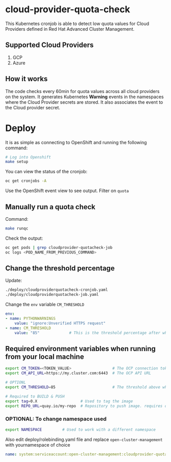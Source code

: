 # cloud-provider-quota-check
This Kubernetes cronjob is able to detect low quota values for Cloud Providers defined in Red Hat Advanced Cluster Management.
## Supported Cloud Providers
1. GCP
2. Azure

## How it works
The code checks every 60min for quota values across all cloud providers on the system. It generates Kubernetes **Warning** events in the namespaces where the Cloud Provider secrets are stored. It also associates the event to the Cloud provider secret.

# Deploy
It is as simple as connecting to OpenShift and running the following command:
```bash
# Log into Openshift
make setup
```
You can view the status of the cronjob:
```bash
oc get cronjobs -A
```
Use the OpenShift event view to see output. Filter on `quota`


## Manually run a quota check
Command:
```bash
make runqc
```
Check the output:
```bash
oc get pods | grep cloudprovider-quotacheck-job
oc logs <POD_NAME_FROM_PREVIOUS_COMMAND>
```


## Change the threshold percentage
Update:
```bash
./deploy/cloudproviderquotacheck-cronjob.yaml
./deploy/cloudproviderquotacheck-job.yaml
```
Change the `env` variable `CM_THRESHOLD`
```yaml
env:
- name: PYTHONWARNINGS
    value: "ignore:Unverified HTTPS request"
- name: CM_THRESHOLD
    value: "85"             # This is the threshold percentage after which a kube warning event is fired
```

## Required environment variables when running from your local machine
```bash
export CM_TOKEN=<TOKEN_VALUE>                  # The OCP connection token
export CM_API_URL=https://my.cluster.com:6443  # The OCP API URL

# OPTIONL
export CM_THRESHOLD=85                         # The threshold above which a kube warning event is fired

# Required to BUILD & PUSH
export tag=0.X                   # Used to tag the image
export REPO_URL=quay.io/my-repo  # Repository to push image. requires docker already be authenticated
```

### OPTIONAL: To change namespace used
```bash
export NAMESPACE         # Used to work with a different namespace
```
Also edit deploy/rolebinding.yaml file and replace `open-cluster-management` with yournamespace of choice
```yaml
name: system:serviceaccount:open-cluster-management:cloudprovider-quotacheck
```
